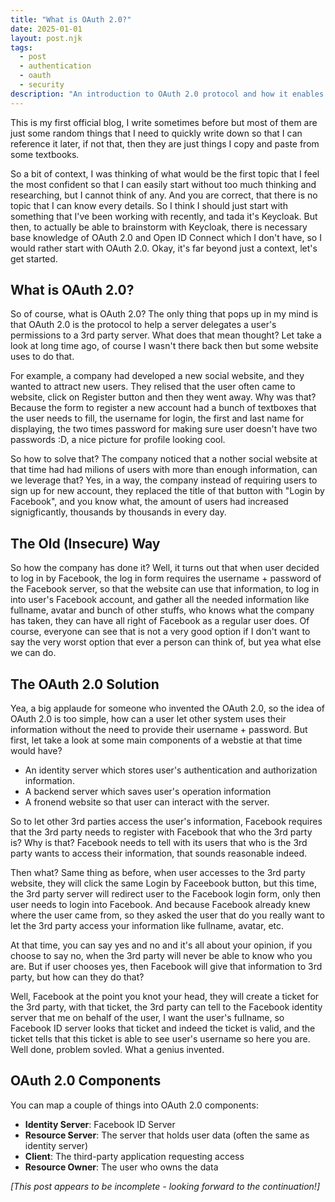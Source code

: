 ```yaml
---
title: "What is OAuth 2.0?"
date: 2025-01-01
layout: post.njk
tags: 
  - post
  - authentication
  - oauth
  - security
description: "An introduction to OAuth 2.0 protocol and how it enables secure delegation of user permissions to third-party applications."
---
```


This is my first official blog, I write sometimes before but most of them are just some random things that I need to quickly write down so that I can reference it later, if not that, then they are just things I copy and paste from some textbooks.

So a bit of context, I was thinking of what would be the first topic that I feel the most confident so that I can easily start without too much thinking and researching, but I cannot think of any. And you are correct, that there is no topic that I can know every details. So I think I should just start with something that I've been working with recently, and tada it's Keycloak. But then, to actually be able to brainstorm with Keycloak, there is necessary base knowledge of OAuth 2.0 and Open ID Connect which I don't have, so I would rather start with OAuth 2.0. Okay, it's far beyond just a context, let's get started.

## What is OAuth 2.0?

So of course, what is OAuth 2.0? The only thing that pops up in my mind is that OAuth 2.0 is the protocol to help a server delegates a user's permissions to a 3rd party server. What does that mean thought? Let take a look at long time ago, of course I wasn't there back then but some website uses to do that. 

For example, a company had developed a new social website, and they wanted to attract new users. They relised that the user often came to website, click on Register button and then they went away. Why was that? Because the form to register a new account had a bunch of textboxes that the user needs to fill, the username for login, the first and last name for displaying, the two times password for making sure user doesn't have two passwords :D, a nice picture for profile looking cool. 

So how to solve that? The company noticed that a nother social website at that time had had milions of users with more than enough information, can we leverage that? Yes, in a way, the company instead of requiring users to sign up for new account, they replaced the title of that button with "Login by Facebook", and you know what, the amount of users had increased signigficantly, thousands by thousands in every day. 

## The Old (Insecure) Way

So how the company has done it? Well, it turns out that when user decided to log in by Facebook, the log in form requires the username + password of the Facebook server, so that the website can use that information, to log in into user's Facebook account, and gather all the needed information like fullname, avatar and bunch of other stuffs, who knows what the company has taken, they can have all right of Facebook as a regular user does. Of course, everyone can see that is not a very good option if I don't want to say the very worst option that ever a person can think of, but yea what else we can do.

## The OAuth 2.0 Solution

Yea, a big applaude for someone who invented the OAuth 2.0, so the idea of OAuth 2.0 is too simple, how can a user let other system uses their information without the need to provide their username + password. But first, let take a look at some main components of a webstie at that time would have?

- An identity server which stores user's authentication and authorization information.
- A backend server which saves user's operation information
- A fronend website so that user can interact with the server.

So to let other 3rd parties access the user's information, Facebook requires that the 3rd party needs to register with Facebook that who the 3rd party is? Why is that? Facebook needs to tell with its users that who is the 3rd party wants to access their information, that sounds reasonable indeed. 

Then what? Same thing as before, when user accesses to the 3rd party website, they will click the same Login by Faceebook button, but this time, the 3rd party server will redirect user to the Facebook login form, only then user needs to login into Facebook. And because Facebook already knew where the user came from, so they asked the user that do you really want to let the 3rd party access your information like fullname, avatar, etc. 

At that time, you can say yes and no and it's all about your opinion, if you choose to say no, when the 3rd party will never be able to know who you are. But if user chooses yes, then Facebook will give that information to 3rd party, but how can they do that? 

Well, Facebook at the point you knot your head, they will create a ticket for the 3rd party, with that ticket, the 3rd party can tell to the Facebook identity server that me on behalf of the user, I want the user's fullname, so Facebook ID server looks that ticket and indeed the ticket is valid, and the ticket tells that this ticket is able to see user's username so here you are. Well done, problem sovled. What a genius invented. 

## OAuth 2.0 Components

You can map a couple of things into OAuth 2.0 components:

- **Identity Server**: Facebook ID Server
- **Resource Server**: The server that holds user data (often the same as identity server)
- **Client**: The third-party application requesting access
- **Resource Owner**: The user who owns the data

*[This post appears to be incomplete - looking forward to the continuation!]*